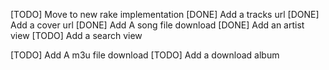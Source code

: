 [TODO] Move to new rake implementation
[DONE] Add a tracks url
[DONE] Add a cover url
[DONE] Add A song file download
[DONE] Add an artist view
[TODO] Add a search view

[TODO] Add A m3u file download
[TODO] Add a download album
